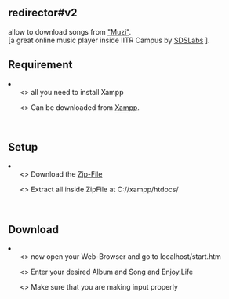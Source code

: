 <h2>redirector#v2</h2> allow to download songs from <a href="http://sdslabs.co.in/muzi/">"Muzi"</a>.<br>
[a great online music player inside IITR Campus by <a href="http://sdslabs.co.in/home/">SDSLabs</a> ].<br>
<h2>Requirement</h2>
 <li>
  <ul><> all you need to install Xampp</ul>
  <ul><> Can be downloaded from <a href="www.apachefriends.org/en/xampp.html">Xampp</a>.</ul>
 </li>
<br>
<h2>Setup</h2>
 <li>
  <ul><> Download the <a href="https://github.com/pravj/redirector-v2/archive/master.zip">Zip-File</a></ul>
  <ul><> Extract all inside ZipFile at C://xampp/htdocs/</ul>
 </li>
<br>
<h2>Download</h2>
 <li>
  <ul><> now open your Web-Browser and go to localhost/start.htm</ul>
  <ul><> Enter your desired Album and Song and Enjoy.Life</ul>
  <ul><> Make sure that you are making input properly</ul>
 </li>
